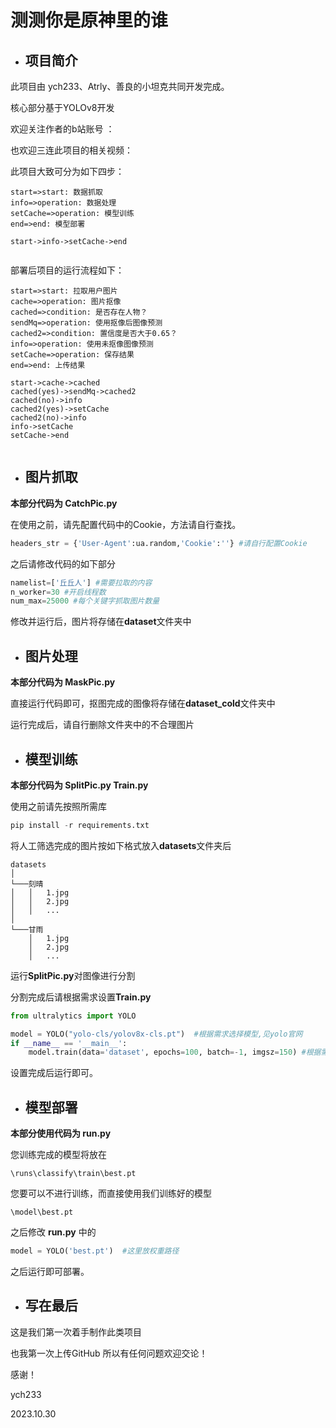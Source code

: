 # 测测你是原神里的谁

- ## 项目简介

此项目由 ych233、Atrly、善良的小坦克共同开发完成。

核心部分基于YOLOv8开发

欢迎关注作者的b站账号 ：

[ych233]: https://space.bilibili.com/74110886

也欢迎三连此项目的相关视频：

[相关视频]: https://www.bilibili.com/video/BV1DN4y1d7H

此项目大致可分为如下四步：

```flow
start=>start: 数据抓取
info=>operation: 数据处理
setCache=>operation: 模型训练
end=>end: 模型部署

start->info->setCache->end


```

部署后项目的运行流程如下：
```flow
start=>start: 拉取用户图片
cache=>operation: 图片抠像
cached=>condition: 是否存在人物？
sendMq=>operation: 使用抠像后图像预测
cached2=>condition: 置信度是否大于0.65？
info=>operation: 使用未抠像图像预测
setCache=>operation: 保存结果
end=>end: 上传结果

start->cache->cached
cached(yes)->sendMq->cached2
cached(no)->info
cached2(yes)->setCache
cached2(no)->info
info->setCache
setCache->end


```

- ## 图片抓取

**本部分代码为  CatchPic.py**

在使用之前，请先配置代码中的Cookie，方法请自行查找。

```python
headers_str = {'User-Agent':ua.random,'Cookie':''} #请自行配置Cookie
```

之后请修改代码的如下部分

```python
namelist=['丘丘人'] #需要拉取的内容
n_worker=30 #开启线程数
num_max=25000 #每个关键字抓取图片数量
```

修改并运行后，图片将存储在**dataset**文件夹中

- ## 图片处理

**本部分代码为 MaskPic.py**

直接运行代码即可，抠图完成的图像将存储在**dataset_cold**文件夹中

运行完成后，请自行删除文件夹中的不合理图片

- ## 模型训练

**本部分代码为 SplitPic.py Train.py**

使用之前请先按照所需库

```python
pip install -r requirements.txt
```

将人工筛选完成的图片按如下格式放入**datasets**文件夹后

```
datasets
│     
└───刻晴
│   │   1.jpg
│   │   2.jpg
│   │   ...
│  
└───甘雨
    │   1.jpg
    │   2.jpg
    │   ...
```

运行**SplitPic.py**对图像进行分割

分割完成后请根据需求设置**Train.py**

```python
from ultralytics import YOLO

model = YOLO("yolo-cls/yolov8x-cls.pt")  #根据需求选择模型,见yolo官网
if __name__ == '__main__':
    model.train(data='dataset', epochs=100, batch=-1, imgsz=150) #根据需要设置参数
```

设置完成后运行即可。

- ## 模型部署

**本部分使用代码为 run.py**

您训练完成的模型将放在 

```
\runs\classify\train\best.pt
```

您要可以不进行训练，而直接使用我们训练好的模型

```
\model\best.pt
```

之后修改 **run.py** 中的

```python
model = YOLO('best.pt')  #这里放权重路径
```

之后运行即可部署。

- ## 写在最后

这是我们第一次着手制作此类项目

也我第一次上传GitHub 所以有任何问题欢迎交论！

感谢！

ych233

2023.10.30
